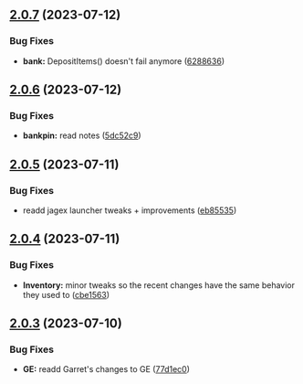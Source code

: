 ## [2.0.7](https://github.com/Torwent/SRL-T/compare/v2.0.6...v2.0.7) (2023-07-12)


### Bug Fixes

* **bank:** DepositItems() doesn't fail anymore ([6288636](https://github.com/Torwent/SRL-T/commit/62886366d3d748891e745d89725735dbb09f067e))



## [2.0.6](https://github.com/Torwent/SRL-T/compare/v2.0.5...v2.0.6) (2023-07-12)


### Bug Fixes

* **bankpin:** read notes ([5dc52c9](https://github.com/Torwent/SRL-T/commit/5dc52c9106222a9f81462dd5e5da044936d1f225))



## [2.0.5](https://github.com/Torwent/SRL-T/compare/v2.0.4...v2.0.5) (2023-07-11)


### Bug Fixes

* readd jagex launcher tweaks + improvements ([eb85535](https://github.com/Torwent/SRL-T/commit/eb855355d1fd00511198b2587725931a70a0aefd))



## [2.0.4](https://github.com/Torwent/SRL-T/compare/v2.0.3...v2.0.4) (2023-07-11)


### Bug Fixes

* **Inventory:** minor tweaks so the recent changes have the same behavior they used to ([cbe1563](https://github.com/Torwent/SRL-T/commit/cbe156322a3fe3456831d34ca0011be46bda5258))



## [2.0.3](https://github.com/Torwent/SRL-T/compare/v2.0.2...v2.0.3) (2023-07-10)


### Bug Fixes

* **GE:** readd Garret's changes to GE ([77d1ec0](https://github.com/Torwent/SRL-T/commit/77d1ec0370ec468276ec377590d5784804b8f7fb))



